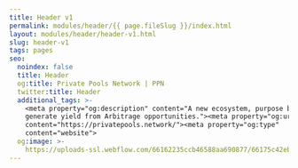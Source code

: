 ```yaml
---
title: Header v1
permalink: modules/header/{{ page.fileSlug }}/index.html
layout: modules/header/header-v1.html
slug: header-v1
tags: pages
seo:
  noindex: false
  title: Header
  og:title: Private Pools Network | PPN
  twitter:title: Header
  additional_tags: >-
    <meta property="og:description" content="A new ecosystem, purpose built to
    generate yield from Arbitrage opportunities."><meta property="og:url"
    content="https://privatepools.network/"><meta property="og:type"
    content="website">
  og:image: >-
    https://uploads-ssl.webflow.com/66162235ccb46588aa690877/66175c42ebc0ce580e5b9283_opengraph.jpg
---
```



